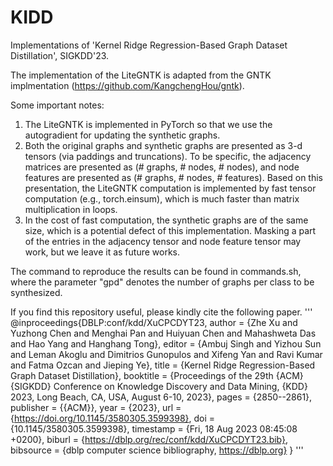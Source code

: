 # KIDD
Implementations of 'Kernel Ridge Regression-Based Graph Dataset Distillation', SIGKDD'23.

The implementation of the LiteGNTK is adapted from the GNTK implmentation (https://github.com/KangchengHou/gntk).


Some important notes:
1. The LiteGNTK is implemented in PyTorch so that we use the autogradient for updating the synthetic graphs.
2. Both the original graphs and synthetic graphs are presented as 3-d tensors (via paddings and truncations). To be specific, the adjacency matrices are presented as (# graphs, # nodes, # nodes), and node features are presented as (# graphs, # nodes, # features).  Based on this presentation, the LiteGNTK computation is implemented by fast tensor computation (e.g., torch.einsum), which is much faster than matrix multiplication in loops.
3. In the cost of fast computation, the synthetic graphs are of the same size, which is a potential defect of this implementation. Masking a part of the entries in the adjacency tensor and node feature tensor may work, but we leave it as future works.

The command to reproduce the results can be found in commands.sh, where the parameter "gpd" denotes the number of graphs per class to be synthesized.

If you find this repository useful, please kindly cite the following paper.
'''
@inproceedings{DBLP:conf/kdd/XuCPCDYT23,
  author       = {Zhe Xu and
                  Yuzhong Chen and
                  Menghai Pan and
                  Huiyuan Chen and
                  Mahashweta Das and
                  Hao Yang and
                  Hanghang Tong},
  editor       = {Ambuj Singh and
                  Yizhou Sun and
                  Leman Akoglu and
                  Dimitrios Gunopulos and
                  Xifeng Yan and
                  Ravi Kumar and
                  Fatma Ozcan and
                  Jieping Ye},
  title        = {Kernel Ridge Regression-Based Graph Dataset Distillation},
  booktitle    = {Proceedings of the 29th {ACM} {SIGKDD} Conference on Knowledge Discovery
                  and Data Mining, {KDD} 2023, Long Beach, CA, USA, August 6-10, 2023},
  pages        = {2850--2861},
  publisher    = {{ACM}},
  year         = {2023},
  url          = {https://doi.org/10.1145/3580305.3599398},
  doi          = {10.1145/3580305.3599398},
  timestamp    = {Fri, 18 Aug 2023 08:45:08 +0200},
  biburl       = {https://dblp.org/rec/conf/kdd/XuCPCDYT23.bib},
  bibsource    = {dblp computer science bibliography, https://dblp.org}
}
'''